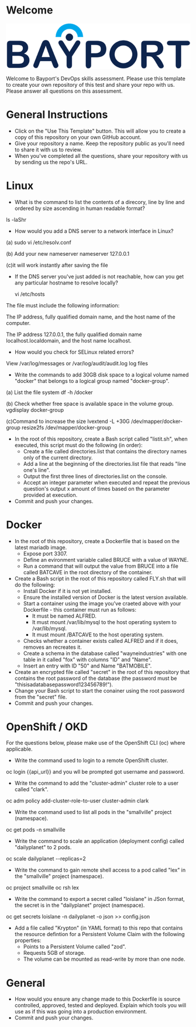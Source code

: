 
# Welcome

![Bayport](/Bayport_Logo.png)

Welcome to Bayport's DevOps skills assessment.
Please use this template to create your own repository of this test and share your repo with us. Please answer all questions on this assessment.
# General Instructions
* Click on the "Use This Template" button. This will allow you to create a copy of this repository on your own GitHub account.
* Give your repository a name. Keep the repository public as you'll need to share it with us to review.
* When you've completed all the questions, share your repository with us by sending us the repo's URL.
# Linux
* What is the command to list the contents of a direcory, line by line and ordered by size ascending in human readable format?


ls -laShr

* How would you add a DNS server to a network interface in Linux?


(a) sudo vi /etc/resolv.conf

(b) Add your new nameserver
nameserver 127.0.0.1

(c)it will work instantly after saving the file

* If the DNS server you've just added is not reachable, how can you get any particular hostname to resolve locally? 


    vi /etc/hosts

The file must include the following information:

   The IP address, fully qualified domain name, and the host name of the computer.
    
   The IP address 127.0.0.1, the fully qualified domain name localhost.localdomain, and the host name localhost.
    

* How would you check for SELinux related errors?

View /var/log/messages or /var/log/audit/audit.log log files

* Write the commands to add 30GB disk space to a logical volume named "docker" that belongs to a logical group named "docker-group".

(a) List the file system
df -h /docker

(b) Check whether free space is available space in the volume group.
vgdisplay docker-group

(c)Command to increase the size
lvextend -L +30G   /dev/mapper/docker-group
resize2fs /dev/mapper/docker-group

* In the root of this repository, create a Bash script called "listit.sh", when executed, this script must do the following (in order):
    * Create a file called directories.list that contains the directory names only of the current directory.
    * Add a line at the beginning of the directories.list file that reads "line one's line".
    * Output the first three lines of directories.list on the console.
    * Accept an integer parameter when executed and repeat the previous question's output x amount of times based on the parameter provided at execution.
* Commit and push your changes.

# Docker
* In the root of this repository, create a Dockerfile that is based on the latest mariadb image.
    * Expose port 3307.
    * Define an evironment variable called BRUCE with a value of WAYNE.
    * Run a command that will output the value from BRUCE into a file called BATCAVE in the root directory of the container. 
* Create a Bash script in the root of this repository called FLY.sh that will do the following:
    * Install Docker if it is not yet installed.
    * Ensure the installed version of Docker is the latest version available.
    * Start a container using the image you've craeted above with your Dockerfile - this container must run as follows:
        * It must be named ALFRED.
        * It must mount /var/lib/mysql to the host operating system to /var/lib/mysql.
        * It must mount /BATCAVE to the host operating system.
    * Checks whether a container exists called ALFRED and if it does, removes an recreates it.
    * Create a schema in the database called "wayneindustries" with one table in it called "fox" with columns "ID" and "Name".
    * Insert an entry with ID "50" and Name "BATMOBILE".
* Create an encrypted file called "secret" in the root of this repository that contains the root password of the database (the password must be "thisisadatabasepassword123456789!").
* Change your Bash script to start the conainer using the root password from the "secret" file.
* Commit and push your changes.

# OpenShift / OKD
For the questions below, please make use of the OpenShift CLI (oc) where applicable.
* Write the command used to login to a remote OpenShift cluster.

oc login {{api_url}}  and you wll be prompted got username and password.

* Write the command to add the "cluster-admin" cluster role to a user called "clark".

oc adm policy add-cluster-role-to-user cluster-admin clark

* Write the command used to list all pods in the "smallville" project (namespace).

oc get pods -n smallville

* Write the command to scale an application (deployment config) called "dailyplanet" to 2 pods.

oc scale dailyplanet --replicas=2

* Write the command to gain remote shell access to a pod called "lex" in the "smallville" project (namespace).

oc project smallville
oc rsh lex


* Write the command to export a secret called "loislane" in JSon format, the secret is in the "dailyplanet" project (namespace).

oc get secrets loislane -n dailyplanet -o json >> config.json

* Add a file called "Krypton" (in YAML format) to this repo that contains the resource defintion for a Persistent Volume Claim with the following properties:
    * Points to a Persistent Volume called "zod".
    * Requests 5GB of storage.
    * The volume can be mounted as read-write by more than one node.
# General
* How would you ensure any change made to this Dockerfile is source controlled, approved, tested and deployed. Explain which tools you will use as if this was going into a production environment.
* Commit and push your changes.
